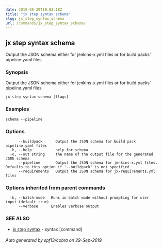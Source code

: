 ```yaml
---
date: 2019-09-29T19:03:18Z
title: "jx step syntax schema"
slug: jx_step_syntax_schema
url: /commands/jx_step_syntax_schema/
---
```

## jx step syntax schema

Output the JSON schema either for jenkins-x.yml files or for build packs' pipeline.yaml files

### Synopsis

Output the JSON schema either for jenkins-x.yml files or for build packs' pipeline.yaml files

```
jx step syntax schema [flags]
```

### Examples

```
schema --pipeline
```

### Options

```
      --buildpack      Output the JSON schema for build pack pipeline.yaml files
  -h, --help           help for schema
  -o, --out string     the name of the output file for the generated JSON schema
      --pipeline       Output the JSON schema for jenkins-x.yml files. Defaults to this option if '--buildpack' is not specified
      --requirements   Output the JSON schema for jx-requirements.yml files
```

### Options inherited from parent commands

```
  -b, --batch-mode   Runs in batch mode without prompting for user input (default true)
      --verbose      Enables verbose output
```

### SEE ALSO

* [jx step syntax](/commands/jx_step_syntax/)	 - syntax [command]

###### Auto generated by spf13/cobra on 29-Sep-2019
